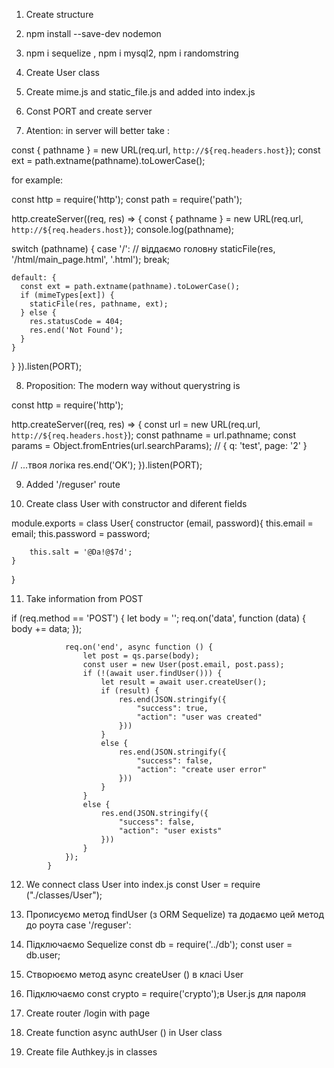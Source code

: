   
  1. Create structure
  
  2. npm install --save-dev nodemon

  3. npm i sequelize , npm i mysql2, npm i randomstring

  4. Create User class

  5. Create mime.js and static_file.js and added into index.js

  6. Const PORT and create server

  7. Atention: in server will better take :

  const { pathname } = new URL(req.url, `http://${req.headers.host}`);
  const ext = path.extname(pathname).toLowerCase();

  for example:

   const http = require('http');
   const path = require('path');

   http.createServer((req, res) => {
   const { pathname } = new URL(req.url, `http://${req.headers.host}`);
   console.log(pathname);

  switch (pathname) {
    case '/':
      // віддаємо головну
      staticFile(res, '/html/main_page.html', '.html');
      break;

    default: {
      const ext = path.extname(pathname).toLowerCase();
      if (mimeTypes[ext]) {
        staticFile(res, pathname, ext);
      } else {
        res.statusCode = 404;
        res.end('Not Found');
      }
    }
  }
}).listen(PORT);


8. Proposition: The modern way without querystring is

const http = require('http');

http.createServer((req, res) => {
  const url = new URL(req.url, `http://${req.headers.host}`);
  const pathname = url.pathname;
  const params = Object.fromEntries(url.searchParams); // { q: 'test', page: '2' }

  // ...твоя логіка
  res.end('OK');
}).listen(PORT);

9. Added '/reguser' route

10. Create class User with constructor and diferent fields

module.exports = class User{
    constructor (email, password){
        this.email = email;
        this.password = password;

        this.salt = '@Da!@$7d';
    }
}

11. Take information from POST 

if (req.method == 'POST') {
                let body = '';
                req.on('data', function (data) {
                    body += data;
                });

                req.on('end', async function () {
                    let post = qs.parse(body);
                    const user = new User(post.email, post.pass);
                    if (!(await user.findUser())) {
                        let result = await user.createUser();
                        if (result) {
                            res.end(JSON.stringify({
                                "success": true,
                                "action": "user was created"
                            }))
                        }
                        else {
                            res.end(JSON.stringify({
                                "success": false,
                                "action": "create user error"
                            }))
                        }
                    }
                    else {
                        res.end(JSON.stringify({
                            "success": false,
                            "action": "user exists"
                        }))
                    }
                });
            }

12.  We connect class User into index.js
const User = require ("./classes/User");

13. Прописуємо метод findUser (з ORM Sequelize)
 та додаємо цей метод до роута case '/reguser':

14. Підключаємо Sequelize
const db = require('../db');
const user = db.user; 

15. Створюємо метод async createUser () в класі User

16. Підключаємо const crypto = require('crypto');в User.js
для пароля

17. Create router /login with page

18. Create function async authUser () in User class

19. Create file Authkey.js in classes


